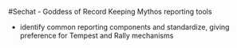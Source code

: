 #Sechat - Goddess of Record Keeping
Mythos reporting tools

- identify common reporting components and standardize, giving preference for Tempest and Rally mechanisms